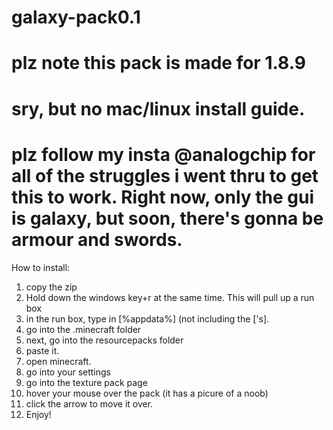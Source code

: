 # galaxy-pack0.1
# plz note this pack is made for 1.8.9
# sry, but no mac/linux install guide.
# plz follow my insta @analogchip for all of the struggles i went thru to get this to work. Right now, only the gui is galaxy, but soon, there's gonna be armour and swords.
How to install:
1. copy the zip
2. Hold down the windows key+r at the same time. This will pull up a run box
3. in the run box, type in [%appdata%] (not including the ['s].
4. go into the .minecraft folder
5. next, go into the resourcepacks folder
6. paste it.
7. open minecraft.
8. go into your settings
9. go into the texture pack page
10. hover your mouse over the pack (it has a picure of a noob)
11. click the arrow to move it over.
12. Enjoy!
